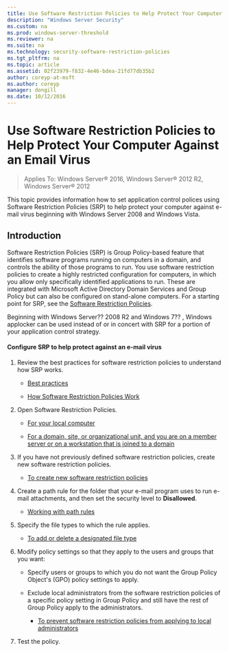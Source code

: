 ```yaml
---
title: Use Software Restriction Policies to Help Protect Your Computer Against an Email Virus
description: "Windows Server Security"
ms.custom: na
ms.prod: windows-server-threshold
ms.reviewer: na
ms.suite: na
ms.technology: security-software-restriction-policies
ms.tgt_pltfrm: na
ms.topic: article
ms.assetid: 02f23979-f832-4e46-bdea-21fd77db35b2
author: coreyp-at-msft
ms.author: coreyp
manager: dongill
ms.date: 10/12/2016
---
```

# Use Software Restriction Policies to Help Protect Your Computer Against an Email Virus

>Applies To: Windows Server&reg; 2016, Windows Server&reg; 2012 R2, Windows Server&reg; 2012

This topic provides information how to set application control polices using Software Restriction Policies (SRP) to help protect your computer against e-mail virus beginning with Windows Server 2008 and Windows Vista.

## Introduction
Software Restriction Policies (SRP) is Group Policy-based feature that identifies software programs running on computers in a domain, and controls the ability of those programs to run. You use software restriction policies to create a highly restricted configuration for computers, in which you allow only specifically identified applications to run. These are integrated with Microsoft Active Directory Domain Services and Group Policy but can also be configured on stand-alone computers. For a starting point for SRP, see the [Software Restriction Policies](software-restriction-policies.md).

Beginning with  Windows Server?? 2008 R2  and  Windows 7?? , Windows applocker can be used instead of or in concert with SRP for a portion of your application control strategy. 

#### Configure SRP to help protect against an e-mail virus

1.  Review the best practices for software restriction policies to understand how SRP works.

    -   [Best practices](software-restriction-policies-technical-overview.md#BKMK_Best_Practices)

    -   [How Software Restriction Policies Work](http://technet.microsoft.com/library/cc786941(v=WS.10).aspx)

2.  Open Software Restriction Policies.

    -   [For your local computer](software-restriction-policies.md#BKMK_1)

    -   [For a domain, site, or organizational unit, and you are on a member server or on a workstation that is joined to a domain](software-restriction-policies.md#BKMK_2)

3.  If you have not previously defined software restriction policies, create new software restriction policies.

    -   [To create new software restriction policies](software-restriction-policies.md#BKMK_Create_SRP)

4.  Create a path rule for the folder that your e-mail program uses to run e-mail attachments, and then set the security level to **Disallowed**.

    -   [Working with path rules](work-with-software-restriction-policies-rules.md#BKMK_Path_Rules)

5.  Specify the file types to which the rule applies.

    -   [To add or delete a designated file type](software-restriction-policies.md#BKMK_Add_Del)

6.  Modify policy settings so that they apply to the users and groups that you want:

    -   Specify users or groups to which you do not want the Group Policy Object's (GPO) policy settings to apply.

    -   Exclude local administrators from the software restriction policies of a specific policy setting in Group Policy and still have the rest of Group Policy apply to the administrators.

        -   [To prevent software restriction policies from applying to local administrators](software-restriction-policies.md#BKMK_Prevent_Admin)

7.  Test the policy.


